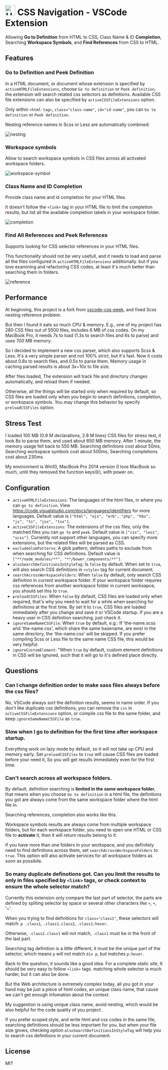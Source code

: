 <h1 align="left">
    <img src="https://github.com/pucelle/vscode-css-navigation/raw/master/images/logo.png" width="32" height="32" alt="Using magnifying class to view CSS" />
    CSS Navigation - VSCode Extension
</h1>

Allowing **Go to Definition** from HTML to CSS, Class Name & ID **Completion**, Searching **Workspace Symbols**, and **Find References** from CSS to HTML.


## Features

### Go to Definition and Peek Definition

In a HTML document, or document whose extension is specified by `activeHTMLFileExtensions`, choose `Go to definition` or `Peek definition`, the extension will search related css selectors as definitions. Available CSS file extensions can also be specified by `activeCSSFileExtensions` option.

Only within `<html-tag>`, `class="class-name"`, `id="id-name"`, you can `Go to definition` or `Peek definition`.

Nesting reference names in Scss or Less are automatically combined:

![nesting](images/nesting.gif)


### Workspace symbols

Allow to search workspace symbols in CSS files across all activated workspace folders.

![workspace-symbol](images/workspace-symbol.gif)


### Class Name and ID Completion

Provide class name and id completion for your HTML files.

It doesn't follow the `<link>` tag in your HTML file to limit the completion results, but list all the available completion labels in your workspace folder.

![completion](images/completion.gif)


### Find All References and Peek References

Supports looking for CSS selector references in your HTML files.

This functionality should not be very usefull, and it needs to load and parse all the files configured in `activeHTMLFileExtensions` additionally. but if you love examining and refactoring CSS codes, at least it's much better than searching them in folders.

![reference](images/reference.gif)


## Performance

At beginning, this project is a fork from [vscode-css-peek](https://github.com/pranaygp/vscode-css-peek/tree/master/client), and fixed Scss nesting reference problem.

But then I found it eats so much CPU & memory. E.g., one of my project has 280 CSS files out of 5500 files, includes 6 MB of css codes. On my MacBook Pro, it needs 7s to load (1.3s to search files and 6s to parse) and uses 700 MB memory. 

So I decided to implement a new css parser, which also supports Scss & Less. It's a very simple parser and not 100% strict, but it's fast. Now it costs about 0.8s to search files, and 0.5s to parse them. Memory usage in caching parsed results is about 3x~10x to file size.

After files loaded, The extension will track file and directory changes automatically, and reload them if needed.

Otherwise, all the things will be started only when required by default, so CSS files are loaded only when you begin to search definitions, completion, or workspace symbols. You may change this behavior by specify `preloadCSSFiles` option.


## Stress Test

I loaded 100 MB (0.9 M declarations, 2.8 M lines) CSS files for stress test, it took 8s to parse them, and used about 850 MB memory. After 1 minute, the memory usage fell back to 550 MB. Searching definitions cost about 50ms, Searching workspace symbols cost about 500ms, Searching completions cost about 230ms.

My environment is Win10, MacBook Pro 2014 version (I love MacBook so much, until they removed the function keys😢), with power on.


## Configuration

 - `activeHTMLFileExtensions`: The languages of the html files, in where you can `go to definition`. View <https://code.visualstudio.com/docs/languages/identifiers> for more languages. Default value is `["html", "ejs", "erb", "php", "hbs", "js", "ts", "jsx", "tsx"]`.
 - `activeCSSFileExtensions`: The extensions of the css files, only the matched files you can `go to` and `peek`. Default value is `["css", "less", "scss"]`. Currently not support other languages, you can specify more extensions, but the related files will be parsed as CSS.
 - `excludeGlobPatterns`: A glob pattern, defines paths to exclude from when searching for CSS definitions. Default value is `["**/node_modules/**", "**/bower_components/**"]`.
 - `alsoSearchDefinitionsInStyleTag`: Is `false` by default. When set to `true`, will also search CSS definitions in `<style>` tag for current document.
 - `searchAcrossWorkspaceFolders`: When `false` by default, only search CSS definition in current workspace folder. If your workspace folder requires css references from another workspace folder in current worksapce, you should set this to `true`.
- `preloadCSSFiles`: When `false` by default, CSS files are loaded only when required, that's why you need to wait for a while when searching for definitions at the first time. By set it to `true`, CSS files are loaded immediately after you change and save it or VSCode startup. If you are a heavy user in CSS definition searching, just check it.
 - `ignoreSameNameCSSFile`: When `true` by default, e.g.: If 'the-name.scss and 'the-name.css', which share the same basename, are exist in the same directory, the 'the-name.css' will be skipped. If you prefer compiling Scss or Less file to the same name CSS file, this would be very helpful.
 - `ignoreCustomElement`: "When `true` by default, custom element definitions in CSS will be ignored, such that it will go to it's defined place directly.


## Questions

### Can I change definition order to make sass files always before the css files?

No, VSCode always sort the definition results, seems in name order. If you don't like duplicate css definitions, you can remove the `css` in `activeCSSFileExtensions` option, or compile css file to the same folder, and keep `ignoreSameNameCSSFile` as `true`.


### Slow when I go to definition for the first time after workspace startup.

Everything work on lazy mode by default, so it will not take up CPU and memory early. Set `preloadCSSFiles` to `true` will cause CSS files are loaded before your need it, So you will get results immediately even for the first time.


### Can't search across all workspace folders.

By default, definition searching is **limited in the same workspace folder**, that means when you choose `Go to definition` in a html file, the definitions you got are always come from the same workspace folder where the html file in.

Searching references, completion also works like this.

Workspace symbols results are always come from multiple workspace folders, but for each workspace folder, you need to open one HTML or CSS file to **activate** it, then it will return results belong to it.

If you have more than one folders in your workspace, and you definitely need to find definitions across them, set `searchAcrossWorkspaceFolders` to `true`. This option will also activate services for all workspace folders as soon as possibile.


### So many duplicate definotions got. Can you limit the results to only in files specified by `<link>` tags, or check context to ensure the whole selector match?

Currently this extension only compare the last part of selector, the parts are defined by spliting selector by space or several other characters like `>`, `+`, '~'.

When you trying to find definitions for `class="class1"`, these selectors will match: `p .class1`, `.class1.class2`, `.class1:hover`. 

Otherwise, `.class2.class1` will not match, `.class1` must be in the front of the last part.

Searching tag definition is a little different, it must be the unique part of the selector, which means `p` will not match `div p`, but matches `p:hover`.

Back to the question, it sounds like a good idea. For a complete static site, It should be very easy to follow `<link>` tags. matching whole selector is much harder, but it can also be done.

But the Web architecture is extremely complex today, all you got in your hand may be just a piece of html codes, an unique class name, that cause we can't get enough infomation about the context.

My suggestion is using unique class name, avoid nesting, which would be also helpful for the code quality of you project.

If you prefer scoped style, and write html and css codes in the same file, searching definitions should be less important for you. but when your file size grows, checking option `alsoSearchDefinitionsInStyleTag` will help you to search css definitions in your current document.


## License

MIT